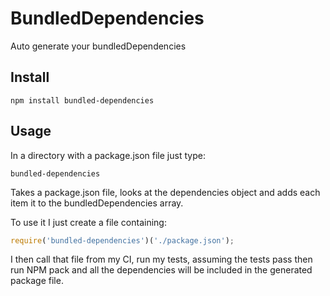 # BundledDependencies

Auto generate your bundledDependencies

## Install

```
npm install bundled-dependencies
```

## Usage


In a directory with a package.json file just type:

```
bundled-dependencies
```

Takes a package.json file, looks at the dependencies object and adds each item
 it to the bundledDependencies array.

To use it I just create a file containing:

```js
require('bundled-dependencies')('./package.json');
```

I then call that file from my CI, run my tests, assuming the tests pass then run NPM pack and all the dependencies will be included in the generated package file.
